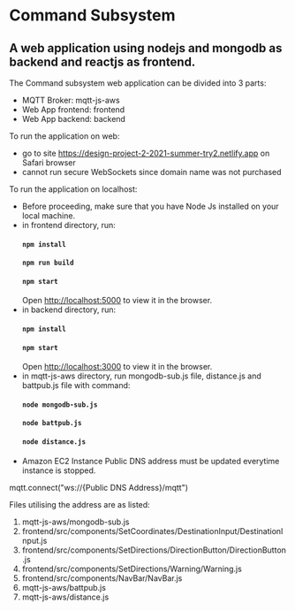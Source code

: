 # Command Subsystem
## A web application using nodejs and mongodb as backend and reactjs as frontend.

The Command subsystem web application can be divided into 3 parts: 
- MQTT Broker: mqtt-js-aws
- Web App frontend: frontend
- Web App backend: backend

To run the application on web: 
- go to site https://design-project-2-2021-summer-try2.netlify.app on Safari browser 
- cannot run secure WebSockets since domain name was not purchased

To run the application on localhost: 
- Before proceeding, make sure that you have Node Js installed on your local machine.
- in frontend directory, run: 
    #### `npm install`
    #### `npm run build`
    #### `npm start`
    Open [http://localhost:5000](http://localhost:5000) to view it in the browser.
- in backend directory, run: 
    #### `npm install`
    #### `npm start`
    Open [http://localhost:3000](http://localhost:3000) to view it in the browser.
- in mqtt-js-aws directory, run mongodb-sub.js file, distance.js and battpub.js file with command:
    #### `node mongodb-sub.js` 
    #### `node battpub.js` 
    #### `node distance.js` 
- Amazon EC2 Instance Public DNS address must be updated everytime instance is stopped. 

mqtt.connect("ws://{Public DNS Address}/mqtt")

Files utilising the address are as listed: 
1. mqtt-js-aws/mongodb-sub.js
2. frontend/src/components/SetCoordinates/DestinationInput/DestinationInput.js
3. frontend/src/components/SetDirections/DirectionButton/DirectionButton.js
4. frontend/src/components/SetDirections/Warning/Warning.js
5. frontend/src/components/NavBar/NavBar.js
6. mqtt-js-aws/battpub.js
7. mqtt-js-aws/distance.js

